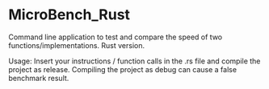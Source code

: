 # MicroBench_Rust

Command line application to test and compare the speed of two functions/implementations.
Rust version.

Usage: Insert your instructions / function calls in the .rs file and compile the project as release. Compiling the project as debug can cause a false benchmark result.
